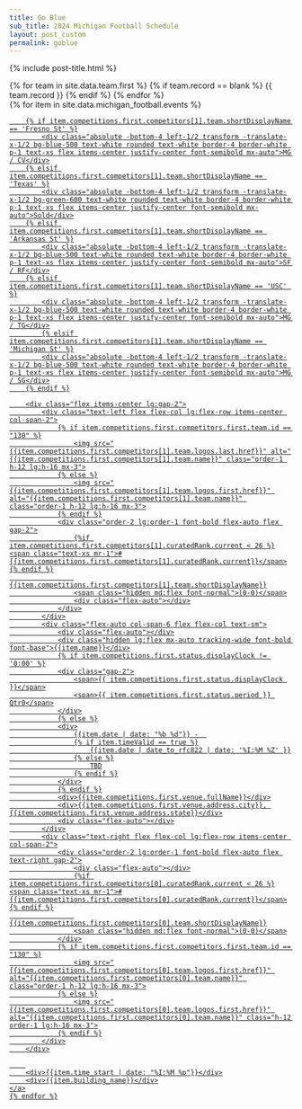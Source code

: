 ```yaml
---
title: Go Blue
sub_title: 2024 Michigan Football Schedule
layout: post_custom
permalink: goblue
---
```


{% include post-title.html %}

<!-- TO DO -->
<div class="">
    {% for team in site.data.team.first %}
        {% if team.record == blank %}
            {{ team.record }}
        {% endif %}
    {% endfor %}
</div>

<div class="grid grid-cols-1 gap-5 mb-12">
    {% for item in site.data.michigan_football.events %}
    <a href="{{item.links[0].href}}" target="_blank" class="relative game-card no-underline border p-3 rounded-lg text-center
        {% if item.competitions.first.competitors.first.team.id == "130" %}
            home
        {% else %}
            away
        {% endif %}
    ">

        {% if item.competitions.first.competitors[1].team.shortDisplayName == 'Fresno St' %}
            <div class="absolute -bottom-4 left-1/2 transform -translate-x-1/2 bg-blue-500 text-white rounded text-white border-4 border-white p-1 text-xs flex items-center justify-center font-semibold mx-auto">MG / CV</div>
        {% elsif item.competitions.first.competitors[1].team.shortDisplayName == 'Texas' %}
            <div class="absolute -bottom-4 left-1/2 transform -translate-x-1/2 bg-green-600 text-white rounded text-white border-4 border-white p-1 text-xs flex items-center justify-center font-semibold mx-auto">Sold</div>
        {% elsif item.competitions.first.competitors[1].team.shortDisplayName == 'Arkansas St' %}
            <div class="absolute -bottom-4 left-1/2 transform -translate-x-1/2 bg-blue-500 text-white rounded text-white border-4 border-white p-1 text-xs flex items-center justify-center font-semibold mx-auto">SF / RF</div>
        {% elsif item.competitions.first.competitors[1].team.shortDisplayName == 'USC' %}
            <div class="absolute -bottom-4 left-1/2 transform -translate-x-1/2 bg-blue-500 text-white rounded text-white border-4 border-white p-1 text-xs flex items-center justify-center font-semibold mx-auto">MG / TG</div>
            {% elsif item.competitions.first.competitors[1].team.shortDisplayName == 'Michigan St' %}
            <div class="absolute -bottom-4 left-1/2 transform -translate-x-1/2 bg-blue-500 text-white rounded text-white border-4 border-white p-1 text-xs flex items-center justify-center font-semibold mx-auto">MG / SG</div>
        {% endif %}

        <div class="flex items-center lg:gap-2">
            <div class="text-left flex flex-col lg:flex-row items-center col-span-2">
                {% if item.competitions.first.competitors.first.team.id == "130" %}
                    <img src="{{item.competitions.first.competitors[1].team.logos.last.href}}" alt="{{item.competitions.first.competitors[1].team.name}}" class="order-1 h-12 lg:h-16 mx-3">
                {% else %}
                    <img src="{{item.competitions.first.competitors[1].team.logos.first.href}}" alt="{{item.competitions.first.competitors[1].team.name}}" class="order-1 h-12 lg:h-16 mx-3">
                {% endif %}
                <div class="order-2 lg:order-1 font-bold flex-auto flex gap-2">
                    {%if item.competitions.first.competitors[1].curatedRank.current < 26 %}<span class="text-xs mr-1">#{{item.competitions.first.competitors[1].curatedRank.current}}</span>{% endif %}
                    {{item.competitions.first.competitors[1].team.shortDisplayName}}
                    <span class="hidden md:flex font-normal">(0-0)</span>
                    <div class="flex-auto"></div>
                </div>
            </div>
            <div class="flex-auto col-span-6 flex flex-col text-sm">
                <div class="flex-auto"></div>
                <div class="hidden lg:flex mx-auto tracking-wide font-bold font-base">{{item.name}}</div>
                {% if item.competitions.first.status.displayClock != '0:00' %}
                <div class="gap-2">
                    <span>{{ item.competitions.first.status.displayClock }}</span>
                    <span>{{ item.competitions.first.status.period }} Qtr0</span>
                </div>
                {% else %}
                <div>
                    {{item.date | date: "%b %d"}} -  
                    {% if item.timeValid == true %}
                        {{item.date | date_to_rfc822 | date: '%I:%M %Z' }}
                    {% else %}
                        TBD
                    {% endif %}
                </div>
                {% endif %}
                <div>{{item.competitions.first.venue.fullName}}</div>
                <div>{{item.competitions.first.venue.address.city}}, {{item.competitions.first.venue.address.state}}</div>
                <div class="flex-auto"></div>
            </div>
            <div class="text-right flex flex-col lg:flex-row items-center col-span-2">
                <div class="order-2 lg:order-1 font-bold flex-auto flex text-right gap-2">
                    <div class="flex-auto"></div>
                    {%if item.competitions.first.competitors[0].curatedRank.current < 26 %}<span class="text-xs mr-1">#{{item.competitions.first.competitors[0].curatedRank.current}}</span>{% endif %}
                    {{item.competitions.first.competitors[0].team.shortDisplayName}}
                    <span class="hidden md:flex font-normal">(0-0)</span>
                </div>
                {% if item.competitions.first.competitors.first.team.id == "130" %}
                    <img src="{{item.competitions.first.competitors[0].team.logos.first.href}}" alt="{{item.competitions.first.competitors[0].team.name}}" class="order-1 h-12 lg:h-16 mx-3">
                {% else %}
                    <img src="{{item.competitions.first.competitors[0].team.logos.first.href}}" alt="{{item.competitions.first.competitors[0].team.name}}" class="h-12 order-1 lg:h-16 mx-3">
                {% endif %}
            </div>
        </div>
    
        
        <div>{{item.time_start | date: "%I:%M %p"}}</div>
        <div>{{item.building_name}}</div>
    </a>
    {% endfor %}
</div>

